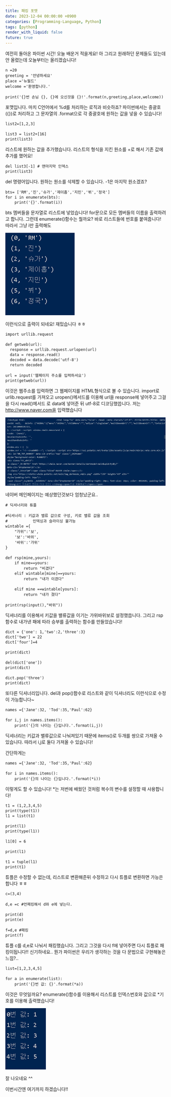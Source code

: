 ```yaml
---
title: 패킹 포맷
date: 2023-12-04 00:00:00 +0900
categories: [Programming-Language, Python]
tags: [python]
render_with_liquid: false
future: true
---
```


여전히 돌아온 파이썬 시간! 오늘 배운거 적을게요! 아 그리고 원래하던 문제들도 있는데 안 올렸는데 오늘부터는 올리겠습니다!

```
n =20
greeting = '안녕하세요'
place ='뉴월드'
welcome ='환영합니다.'

print('{}번 손님 {}, {}에 오신것을 {}!'.format(n,greeting,place,welcome))
```

포맷입니다. 마치 C언어에서 %d를 처리하는 로직과 비슷하죠? 파이썬에서는 중괄호({})로 처리하고 그 문자열의 .format으로 각 중괄호에 원하는 값을 넣을 수 있습니다!

```
list2=[1,2,3]

list3 = list2+[16]
print(list3)
```

리스트에 원하는 값을 추가했습니다. 리스트의 형식을 지킨 원소를 +로 해서 기존 값에 추가를 했어요!

```
del list3[-1] # 맨마지막 인덱스
print(list3)
```

del 명령어입니다. 원하는 원소를 삭제할 수 있습니다. -1은 마지막 원소겠죠?

```
bts= ['RM','진','슈가','제이홉','지민','뷔','정국']
for i in enumerate(bts):
    print('{}'.format(i))
```

bts 멤버들을 문자열로 리스트에 넣었습니다! for문으로 모든 멤버들의 이름을 출력하려고 합니다. 그런데 enumerate()함수는 뭘까요? 바로 리스트들에 번호를 붙여줍니다! 따라서 그냥 i만 출력해도

![Desktop View](/assets/img/Programming-Language/Python/Format/1.png)

이런식으로 출력이 되네요! 재밌습니다 ㅎㅎ

```
import urllib.request

def getweb(url):
  response = urllib.request.urlopen(url)
  data = response.read()
  decoded = data.decode('utf-8')
  return decoded

url = input('웹페이지 주소를 입력하셔요')
print(getweb(url))
```

이것은 웹주소를 입력하면 그 웹페이지를 HTML형식으로 볼 수 있습니다. import로 urlib.request를 가져오고 uropen()메서드를 이용해 url을 response에 넣어주고 그걸을 다시 read()메서드 로 data에 넣어준 뒤 utf-8로 디코딩했씁니다. 저는 http://www.naver.com을 입력했습니다

![Desktop View](/assets/img/Programming-Language/Python/Format/2.png)

네이버 메인페이지는 예상했던것보다 엄청났군요..

```
# 딕셔너리와 튜플

#딕셔너리 : 키값과 밸류 값으로 구성, 키로 밸류 값을 조회
#           인덱싱과 슬라이싱 불가능
wintable ={
    "가위":'보',
    '보':'바위',
    '바위':'가위'
}

def rsp(mine,yours):
    if mine==yours:
        return "비겼다"
    elif wintable[mine]==yours:
        return "내가 이겼다"

    elif mine ==wintable[yours]:
        return "내가 졌다"

print(rsp(input(),"바위"))
```

딕셔너리를 이용해서 키값을 밸류값을 이기는 가위바위보로 설정했씁니다. 그리고 rsp 함수로 내가낸 패에 따라 승부를 출력하는 함수를 만들었습니다!

```
dict = {'one': 1,'two':2,'three':3}
dict['two'] = 22
dict['four']=4

print(dict)

del(dict['one'])
print(dict)

dict.pop('three')
print(dict)
```

또다른 딕셔너리입니다. del과 pop()함수로 리스트와 같이 딕셔너리도 이런식으로 수정이 가능합니다~

```
names ={'Jane':32, 'Tod':35,'Paul':62}

for i,j in names.items():
    print('{}의 나이는 {}입니다.'.format(i,j))
```

딕셔너리는 키값과 밸류값으로 나눠져있기 때문에 items()로 두개를 쌍으로 가져올 수 있습니다. 따라서 i,j로 둘다 가져올 수 있습니다!

간단하게는

```
names ={'Jane':32, 'Tod':35,'Paul':62}

for i in names.items():
    print('{}의 나이는 {}입니다.'.format(*i))
```

이렇게도 할 수 있습니다! \*는 저번에 배웠던 것처럼 복수의 변수를 설정할 때 사용합니다!

```
t1 = (1,2,3,4,5)
print(type(t1))
l1 = list(t1)

print(l1)
print(type(l1))

l1[0] = 6

print(l1)

t1 = tuple(l1)
print(t1)
```

튜플은 수정할 수 없는데, 리스트로 변환해준뒤 수정하고 다시 튜플로 변환하면 가능은 합니다 ㅎㅎ

```
c=(3,4)

d,e =c #언패킹해서 d와 e에 넣는다.

print(d)
print(e)

f=d,e #패킹
print(f)
```

튜플 c를 d,e로 나눠서 패킹했습니다. 그리고 그것을 다시 f에 넣어주면 다시 튜플로 패킹이됩니다!! 신기하네요.. 뭔가 파이썬은 우리가 생각하는 것을 다 문법으로 구현해놓은 느낌?..

```
list=[1,2,3,4,5]

for a in enumerate(list):
    print('{}번 값: {}'.format(*a))
```

이것은 무엇일까요? enumerate()함수를 이용해서 리스트를 인덱스번호와 값으로 \*기호를 이용해 출력했습니다!

![Desktop View](/assets/img/Programming-Language/Python/Format/3.png)

잘 나오네요 ^^

이번시간엔 여기까지 하겠습니다!!